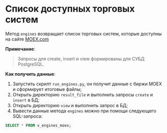 # Список доступных торговых систем

Метод ```engines``` возвращает список торговых систем, которые доступны на сайте [MOEX.com](https://iss.moex.com/iss/reference/40)

**Примечание**:
> Запросы для create, insert и view формированы для СУБД PostgreSQL.

**Как получить данные**:
1. Запустить скрипт ```run_engines.py```, он получит данные с биржи MOEX и сформирует итоговые файлы;
2. Открыть директорию ```result_file``` и выполнить запросы ```create``` и ```insert``` в БД;
3. Открыть директорию ```view``` и выполнить запрос в БД;
4. Вывести данные метода ```engines``` можно при помощи следующего SQL-запроса:
```sql
SELECT * FROM v_engines_moex;
```